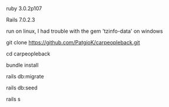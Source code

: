 ruby 3.0.2p107


Rails 7.0.2.3


run on linux, I had trouble with the gem 'tzinfo-data' on windows


git clone https://github.com/PatgioK/carpeopleback.git


cd carpeopleback


bundle install


rails db:migrate


rails db:seed


rails s
